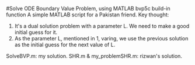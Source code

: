#Solve ODE Boundary Value Problem, using MATLAB bvp5c build-in function
A simple MATLAB script for a Pakistan friend. Key thought:

1. It's a dual solution problem with a parameter L. We need to make a good initial guess for it.
2. As the parameter L, mentioned in 1, varing, we use the previous solution as the initial guess for the next value of L.

SolveBVP.m:
	my solution.
SHR.m & my_problemSHR.m:
        rizwan's solution.
